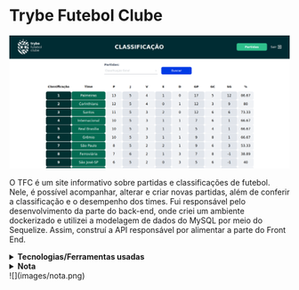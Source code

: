 
# Trybe Futebol Clube
![Exemplo do Front End](images/front-example.png)
<p>O TFC é um site informativo sobre partidas e classificações de futebol. Nele, é possível acompanhar, alterar e criar novas partidas, além de conferir a classificação e o desempenho dos times. Fui responsável pelo desenvolvimento da parte do back-end, onde criei um ambiente dockerizado e utilizei a modelagem de dados do MySQL por meio do Sequelize. Assim, construí a API responsável por alimentar a parte do Front End.</p>

 <details>
<summary><strong>Tecnologias/Ferramentas usadas</strong></summary><br />
<ul>
 <li>Mysql</li> 
  <li>MySQL Workbench</li> 
 <li>Sequelize</li> 
 <li>Express</li> 
 <li>TypeScript</li> 
 <li>Node</li> 
 <li>Docker</li>
 <li>Joi</li>
 <li>Mocha</li>
 <li>Sinon</li>
 <li>Chai</li>
 <li>JSON Web Tokens</li>
</ul>
</details>

<details>
<summary><strong>Nota</strong></summary><br />
 
</details>
![](images/nota.png)
